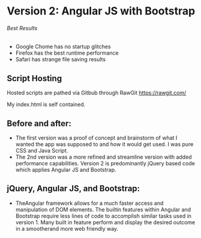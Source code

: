 # Version 2: Angular JS with Bootstrap

###### Best Results
* Google Chome has no startup glitches
* Firefox has the best runtime performance
* Safari has strange file saving results

## Script Hosting

Hosted scripts are pathed via Gitbub through RawGit https://rawgit.com/

My index.html is self contained.

## Before and after:
 
* The first version was a proof of concept and brainstorm of what I wanted the app was supposed to and how it would get used. I was pure CSS and Java Script.
* The 2nd version was a more refined and streamline version with added performance capabilities. Version 2 is predominantly jQuery based code which applies Angular JS and Bootstrap.
 
## jQuery, Angular JS, and Bootstrap: 
 
* TheAngular framework allows for a much faster access and manipulation of DOM elements. The builtin features within Angular and Bootstrap require less lines of code to accomplish similar tasks used in version 1. Many built in feature perform and display the desired outcome in a smootherand more web friendly way.

